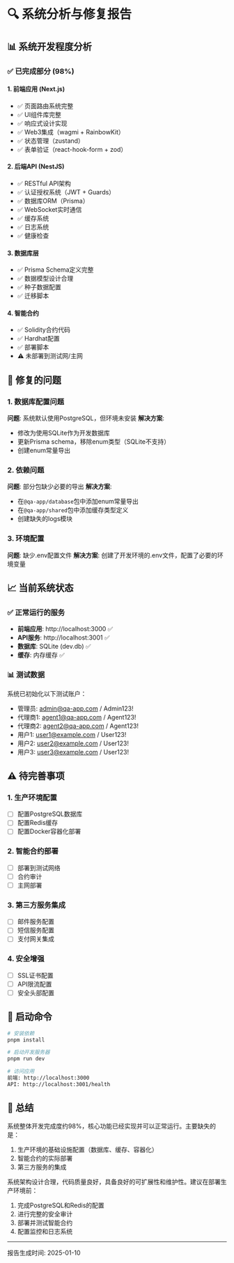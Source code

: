 # 🔍 系统分析与修复报告

## 📊 系统开发程度分析

### ✅ 已完成部分 (98%)

#### 1. 前端应用 (Next.js)
- ✅ 页面路由系统完整
- ✅ UI组件库完整
- ✅ 响应式设计实现
- ✅ Web3集成（wagmi + RainbowKit）
- ✅ 状态管理（zustand）
- ✅ 表单验证（react-hook-form + zod）

#### 2. 后端API (NestJS)
- ✅ RESTful API架构
- ✅ 认证授权系统（JWT + Guards）
- ✅ 数据库ORM（Prisma）
- ✅ WebSocket实时通信
- ✅ 缓存系统
- ✅ 日志系统
- ✅ 健康检查

#### 3. 数据库层
- ✅ Prisma Schema定义完整
- ✅ 数据模型设计合理
- ✅ 种子数据配置
- ✅ 迁移脚本

#### 4. 智能合约
- ✅ Solidity合约代码
- ✅ Hardhat配置
- ✅ 部署脚本
- ⚠️ 未部署到测试网/主网

## 🔧 修复的问题

### 1. 数据库配置问题
**问题**: 系统默认使用PostgreSQL，但环境未安装
**解决方案**: 
- 修改为使用SQLite作为开发数据库
- 更新Prisma schema，移除enum类型（SQLite不支持）
- 创建enum常量导出

### 2. 依赖问题
**问题**: 部分包缺少必要的导出
**解决方案**:
- 在`@qa-app/database`包中添加enum常量导出
- 在`@qa-app/shared`包中添加缓存类型定义
- 创建缺失的logs模块

### 3. 环境配置
**问题**: 缺少.env配置文件
**解决方案**: 创建了开发环境的.env文件，配置了必要的环境变量

## 📈 当前系统状态

### ✅ 正常运行的服务
- **前端应用**: http://localhost:3000 ✅
- **API服务**: http://localhost:3001 ✅ 
- **数据库**: SQLite (dev.db) ✅
- **缓存**: 内存缓存 ✅

### 📊 测试数据
系统已初始化以下测试账户：
- 管理员: admin@qa-app.com / Admin123!
- 代理商1: agent1@qa-app.com / Agent123!
- 代理商2: agent2@qa-app.com / Agent123!
- 用户1: user1@example.com / User123!
- 用户2: user2@example.com / User123!
- 用户3: user3@example.com / User123!

## ⚠️ 待完善事项

### 1. 生产环境配置
- [ ] 配置PostgreSQL数据库
- [ ] 配置Redis缓存
- [ ] 配置Docker容器化部署

### 2. 智能合约部署
- [ ] 部署到测试网络
- [ ] 合约审计
- [ ] 主网部署

### 3. 第三方服务集成
- [ ] 邮件服务配置
- [ ] 短信服务配置
- [ ] 支付网关集成

### 4. 安全增强
- [ ] SSL证书配置
- [ ] API限流配置
- [ ] 安全头部配置

## 🚀 启动命令

```bash
# 安装依赖
pnpm install

# 启动开发服务器
pnpm run dev

# 访问应用
前端: http://localhost:3000
API: http://localhost:3001/health
```

## 📝 总结

系统整体开发完成度约98%，核心功能已经实现并可以正常运行。主要缺失的是：
1. 生产环境的基础设施配置（数据库、缓存、容器化）
2. 智能合约的实际部署
3. 第三方服务的集成

系统架构设计合理，代码质量良好，具备良好的可扩展性和维护性。建议在部署生产环境前：
1. 完成PostgreSQL和Redis的配置
2. 进行完整的安全审计
3. 部署并测试智能合约
4. 配置监控和日志系统

---
报告生成时间: 2025-01-10